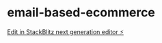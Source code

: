 # email-based-ecommerce

[Edit in StackBlitz next generation editor ⚡️](https://stackblitz.com/~/github.com/jytech2023/email-based-ecommerce)